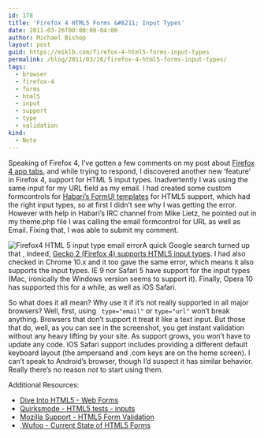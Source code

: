 ```yaml
---
id: 178
title: 'Firefox 4 HTML5 Forms &#8211; Input Types'
date: 2011-03-26T00:00:00-04:00
author: Michael Bishop
layout: post
guid: https://miklb.com/firefox-4-html5-forms-input-types
permalink: /blog/2011/03/26/firefox-4-html5-forms-input-types/
tags:
  - browser
  - firefox-4
  - forms
  - html5
  - input
  - support
  - type
  - validation
kind:
  - Note
---
```

<p>Speaking of Firefox 4, I’ve gotten a few comments on my post about <a href="http://miklb.com/firefox-4-app-tab">Firefox 4 app tabs</a>, and while trying to respond, I discovered another new ‘feature’ in Firefox 4, support for HTML 5 input types.  Inadvertently I was using the same input for my URL field as my email. I had created some custom formcontrols for  <a href="http://wiki.habariproject.org/en/Dev:FormUI">Habari’s FormUI templates</a> for HTML5 support, which had the right input types, so at first I didn’t see why I was getting the error. However with help in Habari’s IRC channel from Mike Lietz, he pointed out in my theme.php file I was calling the email formcontrol for URL as well as Email.  Fixing that, I was able to submit my comment.</p>

<p><img src="http://miklb.com/user/images/html5_input-type_email.png" alt="Firefox4 HTML 5 input type email error" class="right" />A quick Google search turned up that , indeed, <a href="https://developer.mozilla.org/en/HTML/HTML5/Forms_in_HTML5">Gecko 2 (Firefox 4) supports HTML5 input types</a>.  I had also checked in Chrome 10.x and it too gave the same error, which means it also supports the input types. IE 9 nor Safari 5 have support for the input types (Mac, ironically the Windows version seems to support it).  Finally, Opera 10 has supported this for a while, as well as iOS Safari.</p>

<p>So what does it all mean?  Why use it if it’s not really supported in all major browsers?  Well, first, using <code> type="email"</code> or <code>type="url"</code> won’t break anything. Browsers that don’t support it treat it like a text input.  But those that do, well, as you can see in the screenshot, you get instant validation without any heavy lifting by your site.  As support grows, you won’t have to update any code.  iOS Safari support includes providing a different default keyboard layout (the ampersand and .com keys are on the home screen). I can’t speak to Android’s browser, though I’d suspect it has similar behavior.  Really there’s no reason <em>not</em> to start using them.</p>

<p>Additional Resources:</p>

<ul>
  <li><a href="http://diveintohtml5.org/forms.html">Dive Into HTML5 - Web Forms</a></li>
  <li><a href="http://www.quirksmode.org/html5/inputs.html">Quirksmode - HTML5 tests - inputs</a></li>
  <li><a href="http://blog.mozilla.com/webdev/2011/03/14/html5-form-validation-on-sumo/">Mozilla Support - HTML5 Form Validation</a></li>
  <li>,<a href="http://wufoo.com/html5/">Wufoo - Current State of HTML5 Forms</a></li>
</ul>